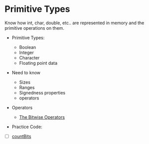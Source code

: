 # Primitive Types #

Know how int, char, double, etc.. are represented in memory and the primitive operations on them.

- Primitive Types:
    - Boolean
    - Integer
    - Character
    - Floating point data

- Need to know 
    - Sizes
    - Ranges
    - Signedness properties
    - operators

- Operators
    - [The Bitwise Operators](https://www.tutorialspoint.com/java/java_basic_operators.htm)

- Practice Code:
- [ ] [countBits](countBits.java)
